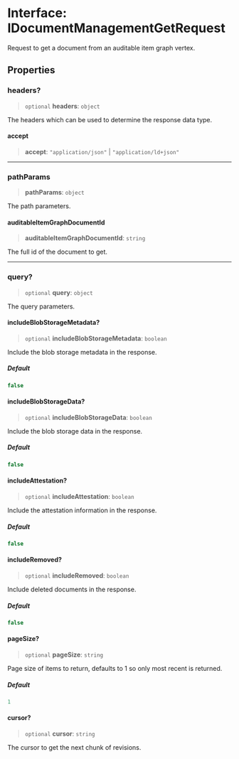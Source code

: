 # Interface: IDocumentManagementGetRequest

Request to get a document from an auditable item graph vertex.

## Properties

### headers?

> `optional` **headers**: `object`

The headers which can be used to determine the response data type.

#### accept

> **accept**: `"application/json"` \| `"application/ld+json"`

***

### pathParams

> **pathParams**: `object`

The path parameters.

#### auditableItemGraphDocumentId

> **auditableItemGraphDocumentId**: `string`

The full id of the document to get.

***

### query?

> `optional` **query**: `object`

The query parameters.

#### includeBlobStorageMetadata?

> `optional` **includeBlobStorageMetadata**: `boolean`

Include the blob storage metadata in the response.

##### Default

```ts
false
```

#### includeBlobStorageData?

> `optional` **includeBlobStorageData**: `boolean`

Include the blob storage data in the response.

##### Default

```ts
false
```

#### includeAttestation?

> `optional` **includeAttestation**: `boolean`

Include the attestation information in the response.

##### Default

```ts
false
```

#### includeRemoved?

> `optional` **includeRemoved**: `boolean`

Include deleted documents in the response.

##### Default

```ts
false
```

#### pageSize?

> `optional` **pageSize**: `string`

Page size of items to return, defaults to 1 so only most recent is returned.

##### Default

```ts
1
```

#### cursor?

> `optional` **cursor**: `string`

The cursor to get the next chunk of revisions.
